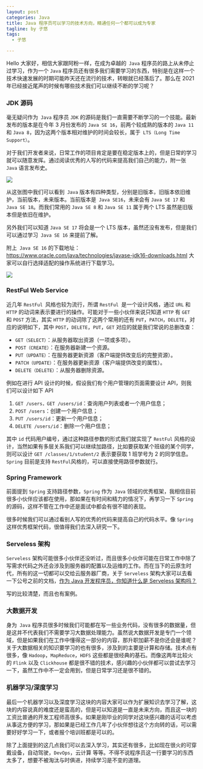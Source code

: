 ```yaml
---
layout: post
categories: Java
title: Java 程序员可以学习的技术方向，精通任何一个都可以成为专家
tagline: by 子悠
tags: 
  - 子悠

---
```


Hello 大家好，相信大家跟阿粉一样，在成为卓越的` Java` 程序员的路上从未停止过学习，作为一个 `Java` 程序员还有很多我们需要学习的东西，特别是在这样一个技术快速发展的时期可能昨天还在流行的技术，转眼就已经落后了。那么在 2021 年已经接近尾声的时候有哪些技术我们可以继续不断的学习呢？

<!--more-->

### JDK 源码

毫无疑问作为` Java` 程序员 `JDK` 的源码是我们一直需要不断学习的一个技能。最新发布的版本是在今年 3 月份发布的 `Java SE 16`，前两个较成熟的版本的 `Java 11` 和 `Java 8`，因为这两个版本相对维护的时间会较长，属于` LTS（Long Time Support）`。

对于我们开发者来说，日常工作的项目肯定是要在稳定版本上的，但是日常的学习就可以随意发挥。通过阅读优秀的人写的代码来提高我们自己的能力，附一张 `Java` 语言发布史。

![](http://www.justdojava.com/assets/images/2019/java/image_ziyou/2021/0820/1.png)

从这张图中我们可以看到` Java` 版本有四种类型，分别是旧版本，旧版本依旧维护，当前版本，未来版本。当前版本是` Java SE16`，未来会有 `Java SE 17` 和` Java SE 18`。而我们常用的 `Java SE 8` 和 `Java SE 11` 属于两个 LTS 虽然是旧版本但是依旧在维护。

另外我们可以知道 `Java SE 17` 将会是一个 LTS 版本，虽然还没有发布，但是我们可以通过学习` Java SE 16` 来提前了解。

附上` Java SE 16` 的下载地址：https://www.oracle.com/java/technologies/javase-jdk16-downloads.html 大家可以自行选择适配的操作系统进行下载学习。

![](http://www.justdojava.com/assets/images/2019/java/image_ziyou/2021/0820/2.png)



### RestFul Web Service

近几年 `RestFul `风格也较为流行，所谓 `RestFul `是一个设计风格，通过 `URL` 和`HTTP` 的动词来表示要进行的操作。可能对于一些小伙伴来说只知道 `HTTP` 有 `GET` 和 `POST` 方法，其实 `HTTP` 的动词除了这两个常用的还有 `PUT`，`PATCH`，`DELETE`，对应的说明如下，其中 `POST`，`DELETE`，`PUT`，`GET` 对应的就是我们常说的总删改查：

- `GET（SELECT）`：从服务器取出资源（一项或多项）。
- `POST（CREATE）`：在服务器新建一个资源。
- `PUT（UPDATE）`：在服务器更新资源（客户端提供改变后的完整资源）。
- `PATCH（UPDATE）`：在服务器更新资源（客户端提供改变的属性）。
- `DELETE（DELETE）`：从服务器删除资源。

例如在进行 API 设计的时候，假设我们有个用户管理的页面需要设计 API，则我们可以设计如下 API

1. `GET /users，GET /users/id`：查询用户列表或者一个用户信息；
2. `POST /users`：创建一个用户信息；
3. `PUT /users/id`：更新一个用户信息；
4. `DELETE /users/id`：删除一个用户信息；

其中 `id` 代码用户编号，通过这种路径参数的形式我们就实现了 `RestFul` 风格的设计，当然如果有多层关系我们可以继续加路径，比如要获取某个班级的某个同学，则可以设计 `GET /classes/1/student/2` 表示要获取 1 班学号为 2 的同学信息。`Spring` 目前是支持 `RestFul`风格的，可以直接使用路径参数就行。

### Spring Framework

前面提到 `Spring` 支持路径参数，`Spring` 作为` Java` 领域的优秀框架，我相信目前很多小伙伴应该都在使用，那如果在有时间和精力的情况下，再学习一下 `Spring` 的源码，这样不管在工作中还是面试中都会有很不错的表现。

很多时候我们可以通过看别人写的优秀的代码来提高自己的代码水平。像 `Spring` 这样优秀框架代码，很值得我们去深入研究一下。

### Serveless 架构

`Serveless` 架构可能很多小伙伴还没听过，而且很多小伙伴可能在日常工作中除了写需求代码之外还会涉及到服务器的配置以及运维的工作。而在当下的云原生时代，所有的这一切都可以交给云服务器厂商，关于 `Serveless` 架构大家可以去看一下公号之前的文档，[作为 Java 开发程序员，你知道什么是 Serveless 架构吗？](https://mp.weixin.qq.com/s/lsom8niu8ClaDjy5fA2gqw)

写的比较清楚，而且也有案例。

### 大数据开发

身为` Java` 程序员很多时候我们可能都在写一些业务代码，没有很多的数据量，但是这并不代表我们不需要学习大数据处理能力。虽然说大数据开发是专门一个领域，但是如果我们在工作中懂得这一部分的内容，那升职加薪不是你还会是谁呢？关于大数据相关的知识要学习的也有很多，涉及到的主要是计算和存储。技术点有很多，像 `Hadoop`，`MapReduce`，`HDFS` 这些都是很经典的基石。而像这两年比较火的 `Flink` 以及 `Clickhouse` 都是很不错的技术，感兴趣的小伙伴都可以尝试去学习一下，虽然工作中不一定会用到，但是日常学习还是很不错的。

### 机器学习/深度学习

最后一个机器学习以及深度学习这块的内容大家可以作为扩展知识去学习了解，这块的内容说真的难度还是蛮高的，但是可以知道是一直是未来方向，而且这一块的工资比普通的开发工程师高很多。如果是刚毕业的同学对这块感兴趣的话可以考虑从事这方便的学习，那如果是已经工作几年了小伙伴想往这个方向转的话，可以需要好好学习一下，或者报个培训班都是可以的。



除了上面提到的这几点我们可以去深入学习，其实还有很多，比如现在很火的可穿戴设备，自动驾驶，`DevOps`，云计算 等等。不得不说程序员这一行要学习的东西太多了，想要不被淘汰与时俱进，持续学习是不变的道理。

